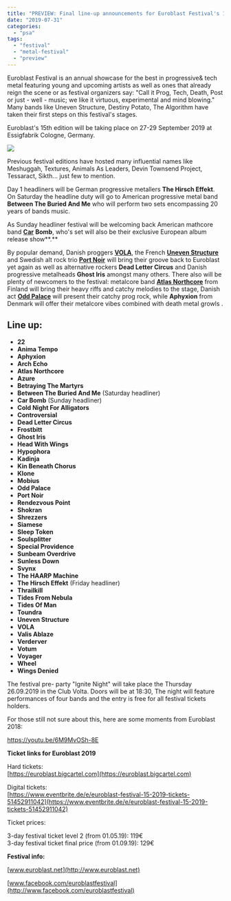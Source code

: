 ```yaml
---
title: "PREVIEW: Final line-up announcements for Euroblast Festival's 15th edition"
date: "2019-07-31"
categories: 
  - "psa"
tags: 
  - "festival"
  - "metal-festival"
  - "preview"
---
```


Euroblast Festival is an annual showcase for the best in progressive& tech metal featuring young and upcoming artists as well as ones that already reign the scene or as festival organizers say: "Call it Prog, Tech, Death, Post or just - well - music; we like it virtuous, experimental and mind blowing." Many bands like Uneven Structure, Destiny Potato, The Algorithm have taken their first steps on this festival's stages.

Euroblast's 15th edition will be taking place on 27-29 September 2019 at Essigfabrik Cologne, Germany.

![](https://res.cloudinary.com/dy8mxogvn/image/upload/v1564715401/Euroblast-final-line-up_efm1ac.jpg)

Previous festival editions have hosted many influential names like Meshuggah, Textures, Animals As Leaders, Devin Townsend Project, Tessaract, Sikth... just few to mention.

Day 1 headliners will be German progressive metallers **The Hirsch Effekt**. On Saturday the headline duty will go to American progressive metal band **Between The Buried And Me** who will perform two sets encompassing 20 years of bands music.

As Sunday headliner festival will be welcoming back American mathcore band [**Car**](https://www.facebook.com/twelvefootninja/?__tn__=K-R&eid=ARCte_7YcToOy36HHlAypzuG2LoducrfKMZIOv8T8n9TaWxVrCTDKqHYhtr3JNMTguCm6vQ4vgJdb-aD&fref=mentions&__xts__%5B0%5D=68.ARBtrvpxenLh0GgIoR4iIJoEcOFVUrZiQPriiDDR2RnaCx-MDBOwFIp6f1lDQmkpPRQ1PygCkF441YxVwO3-KZrsnHzFi6JTKB-bwXeWrHOMhZReSi5bRNRnEnLNrdzxzp5lQtBdRKHKu6Cdbnl4XlAZXdf2CwrSWaCUSN_zJLM9rzZrbH8g8ZGjA3_ecC_yW2s2srYFcPPCFrDIDSCrnpSxtTMvV7BOS44F7BgJoAj6zpRzUwSrIWccXsGS1xcDUF9-QEQFcZrQYUK330UoUtofjQgmUUJ_VUkNI9GliF0szESBMd7XgUPM6LPH0CDm3RB2Z6En2uT4jM8z3Rn5x9_W7Q) **Bomb**, who's set will also be their exclusive European album release show**.**

By popular demand, Danish proggers [**VOLA**](https://www.facebook.com/volaband/?__tn__=K-R&eid=ARDvB7ugVEJlCTTIZo1RtKj2tjVh_iV2e9JcySsPkaAfGPIs3FaMIO2KQp7QH33BeTMdRV2f6TBt_ct0&fref=mentions&__xts__%5B0%5D=68.ARBtrvpxenLh0GgIoR4iIJoEcOFVUrZiQPriiDDR2RnaCx-MDBOwFIp6f1lDQmkpPRQ1PygCkF441YxVwO3-KZrsnHzFi6JTKB-bwXeWrHOMhZReSi5bRNRnEnLNrdzxzp5lQtBdRKHKu6Cdbnl4XlAZXdf2CwrSWaCUSN_zJLM9rzZrbH8g8ZGjA3_ecC_yW2s2srYFcPPCFrDIDSCrnpSxtTMvV7BOS44F7BgJoAj6zpRzUwSrIWccXsGS1xcDUF9-QEQFcZrQYUK330UoUtofjQgmUUJ_VUkNI9GliF0szESBMd7XgUPM6LPH0CDm3RB2Z6En2uT4jM8z3Rn5x9_W7Q), the French [**Uneven Structure**](https://www.facebook.com/unevenstructure/?__tn__=K-R&eid=ARAqC7vm8oYfTEFobMh6ogTFHMcNfmJt-8k8V6-q7iZfl8aUFWysoDBwBPE8OdYkDMR0kUTPDo2O1riZ&fref=mentions&__xts__%5B0%5D=68.ARBtrvpxenLh0GgIoR4iIJoEcOFVUrZiQPriiDDR2RnaCx-MDBOwFIp6f1lDQmkpPRQ1PygCkF441YxVwO3-KZrsnHzFi6JTKB-bwXeWrHOMhZReSi5bRNRnEnLNrdzxzp5lQtBdRKHKu6Cdbnl4XlAZXdf2CwrSWaCUSN_zJLM9rzZrbH8g8ZGjA3_ecC_yW2s2srYFcPPCFrDIDSCrnpSxtTMvV7BOS44F7BgJoAj6zpRzUwSrIWccXsGS1xcDUF9-QEQFcZrQYUK330UoUtofjQgmUUJ_VUkNI9GliF0szESBMd7XgUPM6LPH0CDm3RB2Z6En2uT4jM8z3Rn5x9_W7Q) and Swedish alt rock trio [**Port Noir**](https://www.facebook.com/portnoirofficial/?__tn__=K-R&eid=ARBGXW0rcvSNYfjivo9kYNdoz-fM7y6tiXd_DcaQkdBaZjDlKeVxfPQQNyFtQZKokaZkrr7g_0A0Zwfa&fref=mentions&__xts__%5B0%5D=68.ARBtrvpxenLh0GgIoR4iIJoEcOFVUrZiQPriiDDR2RnaCx-MDBOwFIp6f1lDQmkpPRQ1PygCkF441YxVwO3-KZrsnHzFi6JTKB-bwXeWrHOMhZReSi5bRNRnEnLNrdzxzp5lQtBdRKHKu6Cdbnl4XlAZXdf2CwrSWaCUSN_zJLM9rzZrbH8g8ZGjA3_ecC_yW2s2srYFcPPCFrDIDSCrnpSxtTMvV7BOS44F7BgJoAj6zpRzUwSrIWccXsGS1xcDUF9-QEQFcZrQYUK330UoUtofjQgmUUJ_VUkNI9GliF0szESBMd7XgUPM6LPH0CDm3RB2Z6En2uT4jM8z3Rn5x9_W7Q) will bring their groove back to Euroblast yet again as well as alternative rockers **Dead Letter Circus** and Danish progressive metalheads **Ghost Iris** amongst many others. There also will be plenty of newcomers to the festival: metalcore band [**Atlas Northcore**](https://www.facebook.com/atlasfin/?__tn__=K-R&eid=ARAHCvlTHp7z2trxiuGqREYk0NeMSIBJoPS7y9KaZuVgNDzChqCBwpXj0cNo4JWkBjAkJIzfbywXWM6v&fref=mentions&__xts__%5B0%5D=68.ARBtrvpxenLh0GgIoR4iIJoEcOFVUrZiQPriiDDR2RnaCx-MDBOwFIp6f1lDQmkpPRQ1PygCkF441YxVwO3-KZrsnHzFi6JTKB-bwXeWrHOMhZReSi5bRNRnEnLNrdzxzp5lQtBdRKHKu6Cdbnl4XlAZXdf2CwrSWaCUSN_zJLM9rzZrbH8g8ZGjA3_ecC_yW2s2srYFcPPCFrDIDSCrnpSxtTMvV7BOS44F7BgJoAj6zpRzUwSrIWccXsGS1xcDUF9-QEQFcZrQYUK330UoUtofjQgmUUJ_VUkNI9GliF0szESBMd7XgUPM6LPH0CDm3RB2Z6En2uT4jM8z3Rn5x9_W7Q) from Finland will bring their heavy riffs and catchy melodies to the stage, Danish act [**Odd Palace**](https://www.facebook.com/oddpalace/?__tn__=K-R&eid=ARCMs2dbNNxSUhBRjfoSchJyRR4IxNUJNCZvaewHppk-K5ItUUovEJQp4cZB5zs0EAT-aAM75o0fZdNm&fref=mentions&__xts__%5B0%5D=68.ARBtrvpxenLh0GgIoR4iIJoEcOFVUrZiQPriiDDR2RnaCx-MDBOwFIp6f1lDQmkpPRQ1PygCkF441YxVwO3-KZrsnHzFi6JTKB-bwXeWrHOMhZReSi5bRNRnEnLNrdzxzp5lQtBdRKHKu6Cdbnl4XlAZXdf2CwrSWaCUSN_zJLM9rzZrbH8g8ZGjA3_ecC_yW2s2srYFcPPCFrDIDSCrnpSxtTMvV7BOS44F7BgJoAj6zpRzUwSrIWccXsGS1xcDUF9-QEQFcZrQYUK330UoUtofjQgmUUJ_VUkNI9GliF0szESBMd7XgUPM6LPH0CDm3RB2Z6En2uT4jM8z3Rn5x9_W7Q) will present their catchy prog rock, while **Aphyxion** from Denmark will offer their metalcore vibes combined with death metal growls .

## Line up:

- **22**
- **Anima Tempo**
- **Aphyxion**
- **Arch Echo**
- **Atlas Northcore**
- **Azure**
- **Betraying The Martyrs**
- **Between The Buried And Me** (Saturday headliner)
- **Car Bomb** (Sunday headliner)
- **Cold Night For Alligators**
- **Controversial**
- **Dead Letter Circus**
- **Frostbitt**
- **Ghost Iris**
- **Head With Wings**
- **Hypophora**
- **Kadinja**
- **Kin Beneath Chorus**
- **Klone**
- **Mobius**
- **Odd Palace**
- **Port Noir**
- **Rendezvous Point**
- **Shokran**
- **Shrezzers**
- **Siamese**
- **Sleep Token**
- **Soulsplitter**
- **Special Providence**
- **Sunbeam Overdrive**
- **Sunless Down**
- **Svynx**
- **The HAARP Machine**
- **The Hirsch Effekt** (Friday headliner)
- **Thrailkill**
- **Tides From Nebula**
- **Tides Of Man**
- **Toundra**
- **Uneven Structure**
- **VOLA**
- **Valis Ablaze**
- **Verderver**
- **Votum**
- **Voyager**
- **Wheel**
- **Wings Denied**

The festival pre- party "Ignite Night" will take place the Thursday 26.09.2019 in the Club Volta. Doors will be at 18:30, The night will feature performances of four bands and the entry is free for all festival tickets holders.

For those still not sure about this, here are some moments from Euroblast 2018:

https://youtu.be/6M9MvOSh-8E

**Ticket links for Euroblast 2019**

Hard tickets:  
[https://euroblast.bigcartel.com](https://euroblast.bigcartel.com)

Digital tickets:  
[https://www.eventbrite.de/e/euroblast-festival-15-2019-tickets-51452911042](https://www.eventbrite.de/e/euroblast-festival-15-2019-tickets-51452911042)

Ticket prices:

3-day festival ticket level 2 (from 01.05.19): 119€  
3-day festival ticket final price (from 01.09.19): 129€

**Festival info:**

[www.euroblast.net](http://www.euroblast.net)

[www.facebook.com/euroblastfestival](http://www.facebook.com/euroblastfestival)
